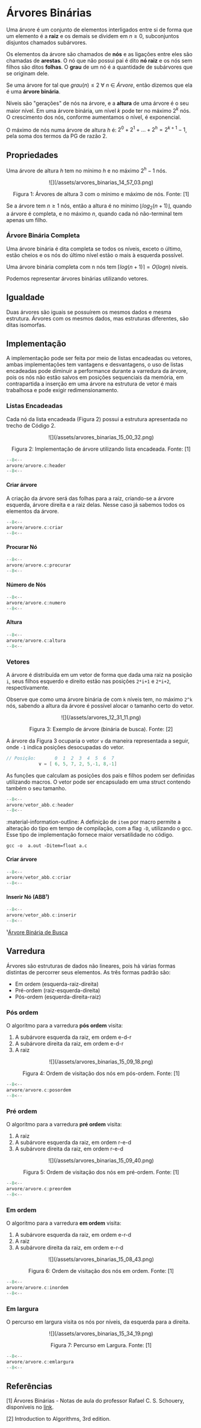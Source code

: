 # Árvores Binárias

Uma árvore é um conjunto de elementos interligados entre si de forma que um elemento é a **raiz** e os demais se dividem em $n\geq0$, subconjuntos disjuntos chamados subárvores.

Os elementos da árvore são chamados de **nós** e as ligações entre eles são chamadas de **arestas**. O nó que não possui pai é dito **nó raiz** e os nós sem filhos são ditos **folhas**. O **grau** de um nó é a quantidade de subárvores que se originam dele.

Se uma árvore for tal que $grau(n)\leq2\ \forall\ n\ \in\ Árvore$, então dizemos que ela é uma **árvore binária**.

Níveis são "gerações" de nós na árvore, e a **altura** de uma árvore é o seu maior nível. Em uma árvore binária, um nível $k$ pode ter no máximo $2^k$ nós. O crescimento dos nós, conforme aumentamos o nível, é exponencial.

O  máximo de nós numa árvore de altura $h$ é: $2^0+2^1+...+2^h = 2^{k+1}-1$, pela soma dos termos da PG de razão 2.

## Propriedades

Uma árvore de altura $h$ tem no mínimo $h$ e no máximo $2^h-1$ nós.

<center>
![](/assets/arvores_binarias_14_57_03.png)

Figura 1: Árvores de altura 3 com o mínimo e máximo de nós. Fonte: [1]
 </center>

Se a árvore tem $n\geq1$ nós, então a altura é no mínimo $\lfloor log_2(n+1) \rfloor$, quando a árvore é completa, e no máximo $n$, quando cada nó não-terminal tem apenas um filho.

### Árvore Binária Completa

Uma árvore binária é dita completa se todos os níveis, exceto o último, estão cheios e os nós do último nível estão o mais à esquerda possível.

Uma árvore binária completa com n nós tem $\left \lceil log(n+1) \right \rceil = O(log n)$ níveis.

Podemos representar árvores binárias utilizando vetores.

## Igualdade

Duas árvores são iguais se possuírem os mesmos dados e mesma estrutura. Árvores com os mesmos dados, mas estruturas diferentes, são ditas isomorfas.

## Implementação

A implementação pode ser feita por meio de listas encadeadas ou vetores, ambas implementações tem vantagens e desvantagens, o uso de listas encadeadas pode diminuir a performance durante a varredura da árvore, pois os nós não estão salvos em posições sequenciais da memória, em contrapartida a inserção em uma árvore na estrutura de vetor é mais trabalhosa e pode exigir redimensionamento.

### Listas Encadeadas

Cada nó da lista encadeada (Figura 2) possui a estrutura apresentada no trecho de Código 2.

<center>
![](/assets/arvores_binarias_15_00_32.png)

Figura 2: Implementação de árvore utilizando lista encadeada. Fonte: [1]
 </center>

```c title="arvores.c" linenums="1"
--8<--
arvore/arvore.c:header
--8<--
```

#### Criar árvore

A criação da árvore será das folhas para a raiz, criando-se a árvore esquerda, árvore direita e a raiz delas. Nesse caso já sabemos todos os elementos da árvore.

```c title="criar_arvore.c" linenums="1"
--8<--
arvore/arvore.c:criar
--8<--
```

#### Procurar Nó

```c title="procurar_no.c" linenums="1"
--8<--
arvore/arvore.c:procurar
--8<--
```

#### Número de Nós

```c title="numero_nos.c" linenums="1"
--8<--
arvore/arvore.c:numero
--8<--
```

#### Altura

```c title="altura.c" linenums="1"
--8<--
arvore/arvore.c:altura 
--8<--
```

### Vetores

A árvore é distribuída em um vetor de forma que dada uma raiz na posição `i`, seus filhos esquerdo e direito estão nas posições `2*i+1` e `2*i+2`, respectivamente.

Observe que como uma árvore binária de com `k` níveis tem, no máximo `2^k` nós, sabendo a altura da árvore é possível alocar o tamanho certo do vetor.

<center>
![](/assets/arvores_12_31_11.png)

Figura 3: Exemplo de árvore (binária de busca). Fonte: [2]
 </center>

A árvore da Figura 3 ocuparia o vetor `v` da maneira representada a seguir, onde `-1` indica posições desocupadas do vetor.

```c
// Posição:       0  1  2  3  4  5  6  7
            v = [ 6, 5, 7, 2, 5,-1, 8,-1]
```

As funções que calculam as posições dos pais e filhos podem ser definidas utilizando macros. O vetor pode ser encapsulado em uma struct contendo também o seu tamanho.

```c title="arvore.c" linenums="1"
--8<--
arvore/vetor_abb.c:header
--8<--
```

:material-information-outline: A definição de `item` por macro permite a alteração do tipo em tempo de compilação, com a flag `-D`, utilizando o gcc. Esse tipo de implementação fornece maior versatilidade no código.

```shell
gcc -o  a.out -Ditem=float a.c
```

#### Criar árvore

```c title="criar.c" linenums="1"
--8<--
arvore/vetor_abb.c:criar
--8<--
```

#### Inserir Nó (ABB¹)

```c title="inserir.c" linenums="1"
--8<--
arvore/vetor_abb.c:inserir
--8<--
```

¹[Árvore Binária de Busca](arvore_binaria_busca.md)

## Varredura

Árvores são estruturas de dados não lineares, pois há várias formas distintas de percorrer seus elementos. As três formas padrão são:

- Em ordem (esquerda-raiz-direita)
- Pré-ordem (raiz-esquerda-direita)
- Pós-ordem (esquerda-direita-raiz)

### Pós ordem

O algoritmo para a varredura **pós ordem** visita:

1. A subárvore esquerda da raiz, em ordem e-d-r
2. A subárvore direita da raiz, em ordem e-d-r
3. A raiz

<center>
![](/assets/arvores_binarias_15_09_18.png)

Figura 4: Ordem de visitação dos nós em pós-ordem. Fonte: [1]
</center>

```c title="posordem.c" linenums="1"
--8<--
arvore/arvore.c:posordem
--8<--
```

### Pré ordem

O algoritmo para a varredura **pré ordem** visita:

1. A raiz
2. A subárvore esquerda da raiz, em ordem r-e-d
3. A subárvore direita da raiz, em ordem r-e-d

<center>
![](/assets/arvores_binarias_15_09_40.png)

Figura 5: Ordem de visitação dos nós em pré-ordem. Fonte: [1]
</center>

```c title="preordem.c" linenums="1"
--8<--
arvore/arvore.c:preordem
--8<--
```

### Em ordem

O algoritmo para a varredura **em ordem** visita:

1. A subárvore esquerda da raiz, em ordem e-r-d
2. A raiz
3. A subárvore direita da raiz, em ordem e-r-d

<center>
![](/assets/arvores_binarias_15_08_43.png)

Figura 6: Ordem de visitação dos nós em ordem. Fonte: [1]
</center>

```c title="em_ordem.c" linenums="1"
--8<--
arvore/arvore.c:inordem
--8<--
```

### Em largura

O percurso em largura visita os nós por níveis, da esquerda para a direita.
<center>
![](/assets/arvores_binarias_15_34_19.png)

Figura 7: Percurso em Largura. Fonte: [1]
</center>

```c title="em_largura.c" linenums="1"
--8<--
arvore/arvore.c:emlargura
--8<--
```

## Referências

[1] Árvores Binárias - Notas de aula do professor Rafael C. S. Schouery, disponíveis no [link](https://www.ic.unicamp.br/~rafael/cursos/2s2019/mc202/).

[2] Introduction to Algorithms, 3rd edition.
